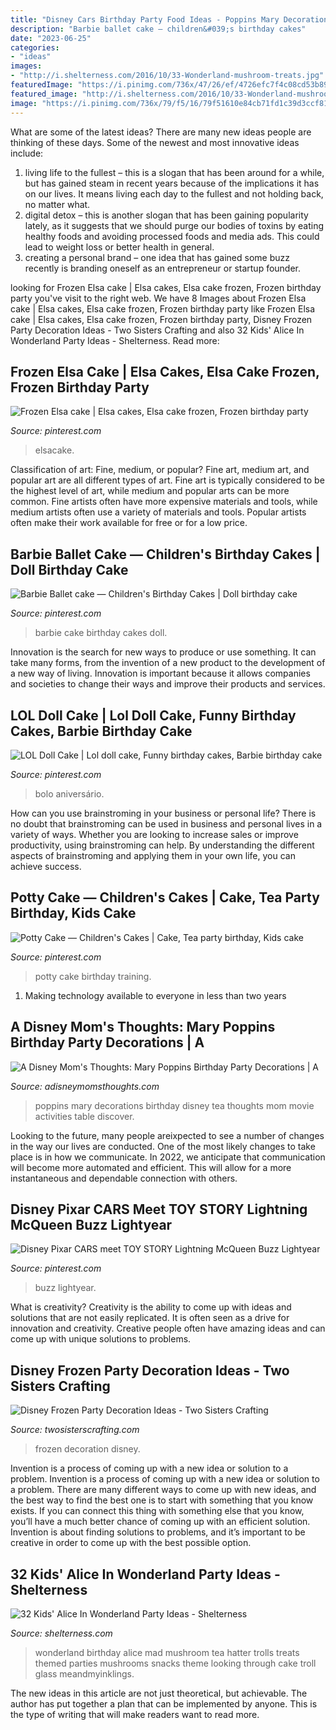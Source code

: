 ```yaml
---
title: "Disney Cars Birthday Party Food Ideas - Poppins Mary Decorations Birthday Disney Tea Thoughts Mom Movie Activities Table Discover"
description: "Barbie ballet cake — children&#039;s birthday cakes"
date: "2023-06-25"
categories:
- "ideas"
images:
- "http://i.shelterness.com/2016/10/33-Wonderland-mushroom-treats.jpg"
featuredImage: "https://i.pinimg.com/736x/47/26/ef/4726efc7f4c08cd53b89a1c503ca86aa--barbie-birthday-cake-barbie-party.jpg"
featured_image: "http://i.shelterness.com/2016/10/33-Wonderland-mushroom-treats.jpg"
image: "https://i.pinimg.com/736x/79/f5/16/79f51610e84cb71fd1c39d3ccf81965e.jpg"
---
```



What are some of the latest ideas?
There are many new ideas people are thinking of these days. Some of the newest and most innovative ideas include: 
1. living life to the fullest – this is a slogan that has been around for a while, but has gained steam in recent years because of the implications it has on our lives. It means living each day to the fullest and not holding back, no matter what. 
2. digital detox – this is another slogan that has been gaining popularity lately, as it suggests that we should purge our bodies of toxins by eating healthy foods and avoiding processed foods and media ads. This could lead to weight loss or better health in general. 
3. creating a personal brand – one idea that has gained some buzz recently is branding oneself as an entrepreneur or startup founder.

	

		
looking for Frozen Elsa cake | Elsa cakes, Elsa cake frozen, Frozen birthday party you've visit to the right web. We have 8 Images about Frozen Elsa cake | Elsa cakes, Elsa cake frozen, Frozen birthday party like Frozen Elsa cake | Elsa cakes, Elsa cake frozen, Frozen birthday party, Disney Frozen Party Decoration Ideas - Two Sisters Crafting and also 32 Kids&#039; Alice In Wonderland Party Ideas - Shelterness. Read more:
		
    
## Frozen Elsa Cake | Elsa Cakes, Elsa Cake Frozen, Frozen Birthday Party

<img loading=lazy src="https://i.pinimg.com/736x/6c/86/6e/6c866e2b508c156f84e2d9e8fd024539.jpg" onerror="this.onerror=null;this.src='https://tse1.mm.bing.net/th?id=OIP.dlbg2QrQ_aR6U47Za_Kf_wHaMN&amp;pid=15.1';" alt="Frozen Elsa cake | Elsa cakes, Elsa cake frozen, Frozen birthday party">

_Source: pinterest.com_

>elsacake. 

	

Classification of art: Fine, medium, or popular?
Fine art, medium art, and popular art are all different types of art. Fine art is typically considered to be the highest level of art, while medium and popular arts can be more common. Fine artists often have more expensive materials and tools, while medium artists often use a variety of materials and tools. Popular artists often make their work available for free or for a low price.

    
## Barbie Ballet Cake — Children&#039;s Birthday Cakes | Doll Birthday Cake

<img loading=lazy src="https://i.pinimg.com/736x/47/26/ef/4726efc7f4c08cd53b89a1c503ca86aa--barbie-birthday-cake-barbie-party.jpg" onerror="this.onerror=null;this.src='https://tse3.mm.bing.net/th?id=OIP.JamCucCRs32EjbKjMeKaQAHaLH&amp;pid=15.1';" alt="Barbie Ballet cake — Children&#039;s Birthday Cakes | Doll birthday cake">

_Source: pinterest.com_

>barbie cake birthday cakes doll. 

	

Innovation is the search for new ways to produce or use something. It can take many forms, from the invention of a new product to the development of a new way of living. Innovation is important because it allows companies and societies to change their ways and improve their products and services.

    
## LOL Doll Cake | Lol Doll Cake, Funny Birthday Cakes, Barbie Birthday Cake

<img loading=lazy src="https://i.pinimg.com/736x/79/f5/16/79f51610e84cb71fd1c39d3ccf81965e.jpg" onerror="this.onerror=null;this.src='https://tse4.mm.bing.net/th?id=OIP.inwHHY-NO72baekZVMiHgwHaJ3&amp;pid=15.1';" alt="LOL Doll Cake | Lol doll cake, Funny birthday cakes, Barbie birthday cake">

_Source: pinterest.com_

>bolo aniversário. 

	

How can you use brainstroming in your business or personal life?
There is no doubt that brainstroming can be used in business and personal lives in a variety of ways. Whether you are looking to increase sales or improve productivity, using brainstroming can help. By understanding the different aspects of brainstroming and applying them in your own life, you can achieve success.

    
## Potty Cake — Children&#039;s Cakes | Cake, Tea Party Birthday, Kids Cake

<img loading=lazy src="https://i.pinimg.com/736x/31/c5/12/31c512b4350f42be4a4cc8e86c54c6cc--potty-training.jpg" onerror="this.onerror=null;this.src='https://tse1.mm.bing.net/th?id=OIP.FNVoZ_Joc7irDFWCp89A3gHaJ5&amp;pid=15.1';" alt="Potty Cake — Children&#039;s Cakes | Cake, Tea party birthday, Kids cake">

_Source: pinterest.com_

>potty cake birthday training. 

	

1. Making technology available to everyone in less than two years 

    
## A Disney Mom&#039;s Thoughts: Mary Poppins Birthday Party Decorations | A

<img loading=lazy src="http://2.bp.blogspot.com/-uZn8RlqJDDw/VKG0PgPpO2I/AAAAAAAAKYQ/4-1UsyshIgY/s1600/IMG_1497.jpg" onerror="this.onerror=null;this.src='https://tse4.mm.bing.net/th?id=OIP.a4_zwBYVaBmzf3bM006zaQHaJ4&amp;pid=15.1';" alt="A Disney Mom&#039;s Thoughts: Mary Poppins Birthday Party Decorations | A">

_Source: adisneymomsthoughts.com_

>poppins mary decorations birthday disney tea thoughts mom movie activities table discover. 

	

Looking to the future, many people areixpected to see a number of changes in the way our lives are conducted. One of the most likely changes to take place is in how we communicate. In 2022, we anticipate that communication will become more automated and efficient. This will allow for a more instantaneous and dependable connection with others.

    
## Disney Pixar CARS Meet TOY STORY Lightning McQueen Buzz Lightyear

<img loading=lazy src="https://i.pinimg.com/736x/8f/ac/84/8fac84f41981e90e8d2bc3d90c918857.jpg" onerror="this.onerror=null;this.src='https://tse1.mm.bing.net/th?id=OIP.4aPG43sDS564SodeET_9KgHaEK&amp;pid=15.1';" alt="Disney Pixar CARS meet TOY STORY Lightning McQueen Buzz Lightyear">

_Source: pinterest.com_

>buzz lightyear. 

	

What is creativity?
Creativity is the ability to come up with ideas and solutions that are not easily replicated. It is often seen as a drive for innovation and creativity. Creative people often have amazing ideas and can come up with unique solutions to problems.

    
## Disney Frozen Party Decoration Ideas - Two Sisters Crafting

<img loading=lazy src="http://www.twosisterscrafting.com/wp-content/uploads/2014/09/disney-frozen-party-decoration-ideas-featured.jpg" onerror="this.onerror=null;this.src='https://tse3.mm.bing.net/th?id=OIP.CmjN10eut4DjOFjjNqDL9wHaHa&amp;pid=15.1';" alt="Disney Frozen Party Decoration Ideas - Two Sisters Crafting">

_Source: twosisterscrafting.com_

>frozen decoration disney. 

	

Invention is a process of coming up with a new idea or solution to a problem.
Invention is a process of coming up with a new idea or solution to a problem. There are many different ways to come up with new ideas, and the best way to find the best one is to start with something that you know exists. If you can connect this thing with something else that you know, you’ll have a much better chance of coming up with an efficient solution. Invention is about finding solutions to problems, and it’s important to be creative in order to come up with the best possible option.

    
## 32 Kids&#039; Alice In Wonderland Party Ideas - Shelterness

<img loading=lazy src="http://i.shelterness.com/2016/10/33-Wonderland-mushroom-treats.jpg" onerror="this.onerror=null;this.src='https://tse2.mm.bing.net/th?id=OIP.AfykCanB-EH1iwSrn9kZoQHaMc&amp;pid=15.1';" alt="32 Kids&#039; Alice In Wonderland Party Ideas - Shelterness">

_Source: shelterness.com_

>wonderland birthday alice mad mushroom tea hatter trolls treats themed parties mushrooms snacks theme looking through cake troll glass meandmyinklings. 

	

The new ideas in this article are not just theoretical, but achievable. The author has put together a plan that can be implemented by anyone. This is the type of writing that will make readers want to read more.

